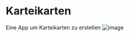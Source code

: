 # Karteikarten
Eine App um Karteikarten zu erstellen
![image](https://github.com/Creo27/Karteikarten/assets/119040734/19340a25-184e-470a-908d-cdedb173d09b)

